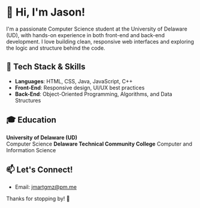 # 👋 Hi, I'm Jason!

I'm a passionate Computer Science student at the University of Delaware (UD), with hands-on experience in both front-end and back-end development. I love building clean, responsive web interfaces and exploring the logic and structure behind the code.

## 🧠 Tech Stack & Skills
- **Languages**: HTML, CSS, Java, JavaScript, C++
- **Front-End**: Responsive design, UI/UX best practices
- **Back-End**: Object-Oriented Programming, Algorithms, and Data Structures

## 🎓 Education
**University of Delaware (UD)**  
Computer Science
**Delaware Technical Community College**
Computer and Information Science


## 📫 Let's Connect!
- Email: jmartgmz@pm.me

Thanks for stopping by! 🚀

